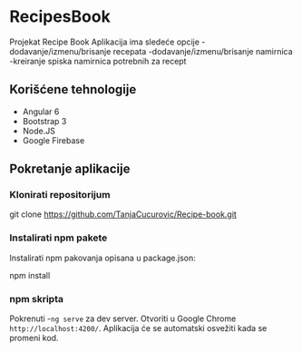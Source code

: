 # RecipesBook
Projekat Recipe Book 
Aplikacija ima sledeće opcije
-dodavanje/izmenu/brisanje recepata
-dodavanje/izmenu/brisanje namirnica
-kreiranje spiska namirnica potrebnih za recept

## Korišćene tehnologije
- Angular 6
- Bootstrap 3
- Node.JS
- Google Firebase


## Pokretanje aplikacije 

### Klonirati repositorijum

git clone https://github.com/TanjaCucurovic/Recipe-book.git

### Instalirati npm pakete

Instalirati npm pakovanja opisana u package.json:

npm install
 
### npm skripta

Pokrenuti
-`ng serve` za dev server. Otvoriti u Google Chrome `http://localhost:4200/`. Aplikacija će se automatski osvežiti kada se promeni kod.
